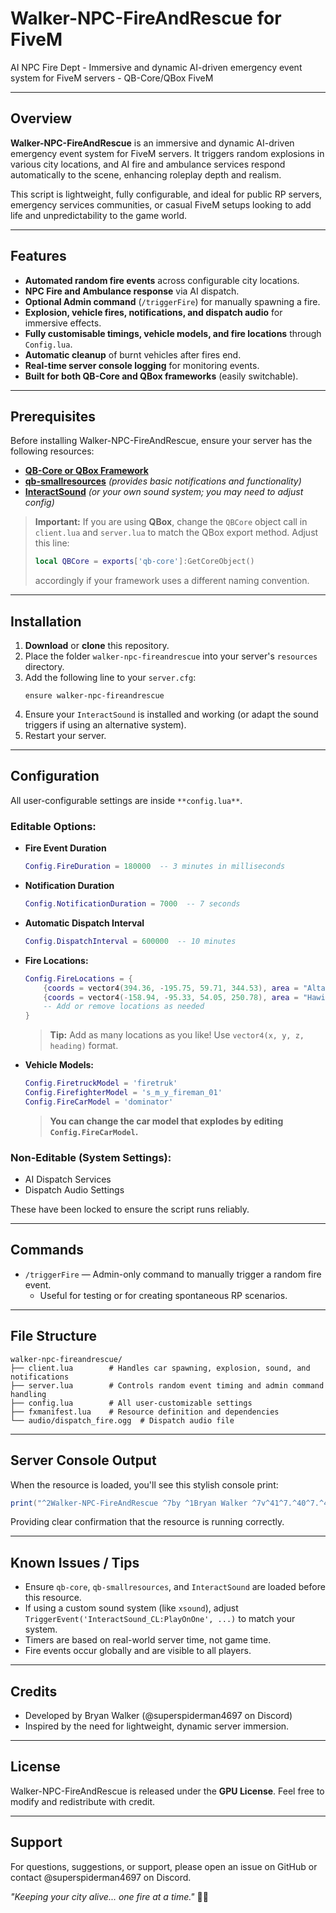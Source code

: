 # Walker-NPC-FireAndRescue for FiveM
AI NPC Fire Dept - Immersive and dynamic AI-driven emergency event system for FiveM servers - QB-Core/QBox FiveM

---

## Overview
**Walker-NPC-FireAndRescue** is an immersive and dynamic AI-driven emergency event system for FiveM servers. It triggers random explosions in various city locations, and AI fire and ambulance services respond automatically to the scene, enhancing roleplay depth and realism.

This script is lightweight, fully configurable, and ideal for public RP servers, emergency services communities, or casual FiveM setups looking to add life and unpredictability to the game world.

---

## Features
- **Automated random fire events** across configurable city locations.
- **NPC Fire and Ambulance response** via AI dispatch.
- **Optional Admin command** (`/triggerFire`) for manually spawning a fire.
- **Explosion, vehicle fires, notifications, and dispatch audio** for immersive effects.
- **Fully customisable timings, vehicle models, and fire locations** through `Config.lua`.
- **Automatic cleanup** of burnt vehicles after fires end.
- **Real-time server console logging** for monitoring events.
- **Built for both QB-Core and QBox frameworks** (easily switchable).

---

## Prerequisites
Before installing Walker-NPC-FireAndRescue, ensure your server has the following resources:

- [**QB-Core or QBox Framework**](https://github.com/qbcore-framework)
- [**qb-smallresources**](https://github.com/qbcore-framework/qb-smallresources) *(provides basic notifications and functionality)*
- [**InteractSound**](https://github.com/plunkettscott/interact-sound) *(or your own sound system; you may need to adjust config)*

> **Important:**
> If you are using **QBox**, change the `QBCore` object call in `client.lua` and `server.lua` to match the QBox export method. Adjust this line:
> ```lua
> local QBCore = exports['qb-core']:GetCoreObject()
> ```
> accordingly if your framework uses a different naming convention.

---

## Installation

1. **Download** or **clone** this repository.
2. Place the folder `walker-npc-fireandrescue` into your server's `resources` directory.
3. Add the following line to your `server.cfg`:
    ```
    ensure walker-npc-fireandrescue
    ```
4. Ensure your `InteractSound` is installed and working (or adapt the sound triggers if using an alternative system).
5. Restart your server.

---

## Configuration

All user-configurable settings are inside `**config.lua**`.

### Editable Options:
- **Fire Event Duration**
  ```lua
  Config.FireDuration = 180000  -- 3 minutes in milliseconds
  ```
- **Notification Duration**
  ```lua
  Config.NotificationDuration = 7000  -- 7 seconds
  ```
- **Automatic Dispatch Interval**
  ```lua
  Config.DispatchInterval = 600000  -- 10 minutes
  ```
- **Fire Locations:**
  ```lua
  Config.FireLocations = {
      {coords = vector4(394.36, -195.75, 59.71, 344.53), area = "Alta Street"},
      {coords = vector4(-158.94, -95.33, 54.05, 250.78), area = "Hawick Avenue"},
      -- Add or remove locations as needed
  }
  ```
  > **Tip:** Add as many locations as you like! Use `vector4(x, y, z, heading)` format.

- **Vehicle Models:**
  ```lua
  Config.FiretruckModel = 'firetruk'
  Config.FirefighterModel = 's_m_y_fireman_01'
  Config.FireCarModel = 'dominator'
  ```
  > **You can change the car model that explodes by editing `Config.FireCarModel`.**

### Non-Editable (System Settings):
- AI Dispatch Services
- Dispatch Audio Settings

These have been locked to ensure the script runs reliably.

---

## Commands

- `/triggerFire` — Admin-only command to manually trigger a random fire event.
  - Useful for testing or for creating spontaneous RP scenarios.

---

## File Structure
```
walker-npc-fireandrescue/
├── client.lua        # Handles car spawning, explosion, sound, and notifications
├── server.lua        # Controls random event timing and admin command handling
├── config.lua        # All user-customizable settings
├── fxmanifest.lua    # Resource definition and dependencies
└── audio/dispatch_fire.ogg  # Dispatch audio file
```

---

## Server Console Output

When the resource is loaded, you'll see this stylish console print:
```lua
print("^2Walker-NPC-FireAndRescue ^7by ^1Bryan Walker ^7v^41^7.^40^7.^40")
```
Providing clear confirmation that the resource is running correctly.


---

## Known Issues / Tips
- Ensure `qb-core`, `qb-smallresources`, and `InteractSound` are loaded before this resource.
- If using a custom sound system (like `xsound`), adjust `TriggerEvent('InteractSound_CL:PlayOnOne', ...)` to match your system.
- Timers are based on real-world server time, not game time.
- Fire events occur globally and are visible to all players.

---

## Credits
- Developed by Bryan Walker (@superspiderman4697 on Discord)
- Inspired by the need for lightweight, dynamic server immersion.

---

## License
Walker-NPC-FireAndRescue is released under the **GPU License**. Feel free to modify and redistribute with credit.

---

## Support
For questions, suggestions, or support, please open an issue on GitHub or contact @superspiderman4697 on Discord.

*"Keeping your city alive... one fire at a time."* 🚒🔥

